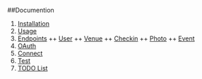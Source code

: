 ##Documention
1. [Installation](https://github.com/ner0tic/DdnetFoursquareBundle/blob/master/FoursquareBundle/Resources/doc/1-install.md)
2. [Usage](https://github.com/ner0tic/DdnetFoursquareBundle/blob/master/FoursquareBundle/Resources/doc/2-usage.md)
3. [Endpoints](https://github.com/ner0tic/DdnetFoursquareBundle/blob/master/FoursquareBundle/Resources/doc/3-endpoints.md)
++ [User](https://github.com/ner0tic/DdnetFoursquareBundle/blob/master/FoursquareBundle/Resources/doc/3a-user.md)
++ [Venue](https://github.com/ner0tic/DdnetFoursquareBundle/blob/master/FoursquareBundle/Resources/doc/3b-venue.md)
++ [Checkin](https://github.com/ner0tic/DdnetFoursquareBundle/blob/master/FoursquareBundle/Resources/doc/3c-checkin.md)
++ [Photo](https://github.com/ner0tic/DdnetFoursquareBundle/blob/master/FoursquareBundle/Resources/doc/3d-photo.md)
++ [Event](https://github.com/ner0tic/DdnetFoursquareBundle/blob/master/FoursquareBundle/Resources/doc/3e-event.md)
4. [OAuth](https://github.com/ner0tic/DdnetFoursquareBundle/blob/master/FoursquareBundle/Resources/doc/4-oauth.md)
5. [Connect](https://github.com/ner0tic/DdnetFoursquareBundle/blob/master/FoursquareBundle/Resources/doc/5-connect.md)
6. [Test](https://github.com/ner0tic/DdnetFoursquareBundle/blob/master/FoursquareBundle/Resources/doc/6-test.md)
7. [TODO List](https://github.com/ner0tic/DdnetFoursquareBundle/blob/master/FoursquareBundle/Resources/doc/7-todo.md)
